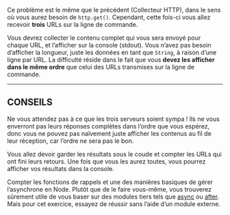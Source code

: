Ce problème est le même que le précédent (Collecteur HTTP), dans le sens où
vous aurez besoin de `http.get()`.  Cependant, cette fois-ci vous allez
recevoir **trois** URLs sur la ligne de commande.

Vous devrez collecter le contenu complet qui vous sera envoyé pour chaque URL,
et l’afficher sur la console (stdout).  Vous n’avez pas besoin d’afficher la
longueur, juste les données en tant que `String`, à raison d’une ligne par URL.
La difficulté réside dans le fait que vous **devez les afficher dans le même
ordre** que celui des URLs transmises sur la ligne de commande.

----------------------------------------------------------------------

## CONSEILS

Ne vous attendez pas à ce que les trois serveurs soient sympa !  Ils ne vous
enverront pas leurs réponses complètes dans l’ordre que vous espérez, donc
vous ne pouvez pas naïvement juste afficher les contenus au fil de leur
réception, car l’ordre ne sera pas le bon.

Vous allez devoir garder les résultats sous le coude et compter les URLs
qui ont fini leurs retours.  Une fois que vous les aurez toutes, vous
pourrez afficher vos résultats dans la console.

Compter les fonctions de rappels et une des manières basiques de gérer
l’asynchrone en Node.  Plutôt que de le faire vous-même, vous trouverez
sûrement utile de vous baser sur des modules tiers tels que
[async](https://npmjs.com/async) ou [after](https://npmjs.com/after). Mais pour
cet exercice, essayez de réussir sans l’aide d’un module externe.
